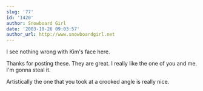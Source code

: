 ```yaml
---
slug: '77'
id: '1420'
author: Snowboard Girl
date: '2003-10-26 09:03:57'
author_url: http://www.snowboardgirl.net
---
```

I see nothing wrong with Kim's face here.

Thanks for posting these.  They are great.  I really like the one of you and me.  I'm gonna steal it.

Artistically the one that you took at a crooked angle is really nice.
